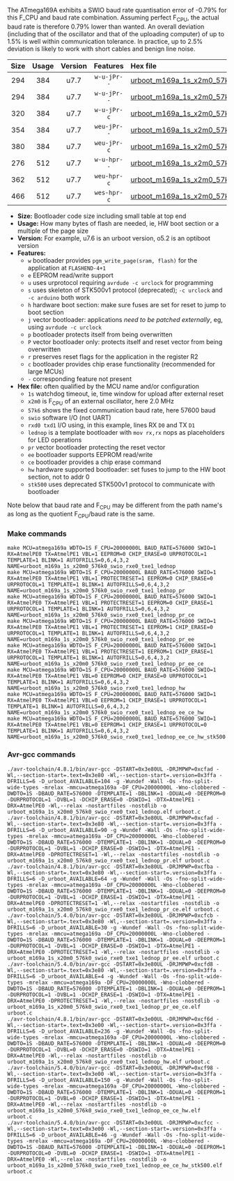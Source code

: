 The ATmega169A exhibits a SWIO baud rate quantisation error of -0.79% for this F_CPU and baud rate combination. Assuming perfect F<sub>CPU</sub>, the actual baud rate is therefore 0.79% lower than wanted. An overall deviation (including that of the oscillator and that of the uploading computer) of up to 1.5% is well within communication tolerance. In practice, up to 2.5% deviation is likely to work with short cables and benign line noise.

|Size|Usage|Version|Features|Hex file|
|:-:|:-:|:-:|:-:|:--|
|294|384|u7.7|`w-u-jPr--`|[urboot_m169a_1s_x2m0_57k6_swio_rxe0_txe1_lednop.hex](https://raw.githubusercontent.com/stefanrueger/urboot.hex/main/u7.7/mcus/atmega169a/watchdog_1_s/external_oscillator_x/%2B2m000000_hz/%2B%2B57k6_baud/uart0_rxe0_txe1/lednop/urboot_m169a_1s_x2m0_57k6_swio_rxe0_txe1_lednop.hex)|
|294|384|u7.7|`w-u-jPr--`|[urboot_m169a_1s_x2m0_57k6_swio_rxe0_txe1_lednop_pr.hex](https://raw.githubusercontent.com/stefanrueger/urboot.hex/main/u7.7/mcus/atmega169a/watchdog_1_s/external_oscillator_x/%2B2m000000_hz/%2B%2B57k6_baud/uart0_rxe0_txe1/lednop/urboot_m169a_1s_x2m0_57k6_swio_rxe0_txe1_lednop_pr.hex)|
|320|384|u7.7|`w-u-jPr-c`|[urboot_m169a_1s_x2m0_57k6_swio_rxe0_txe1_lednop_pr_ce.hex](https://raw.githubusercontent.com/stefanrueger/urboot.hex/main/u7.7/mcus/atmega169a/watchdog_1_s/external_oscillator_x/%2B2m000000_hz/%2B%2B57k6_baud/uart0_rxe0_txe1/lednop/urboot_m169a_1s_x2m0_57k6_swio_rxe0_txe1_lednop_pr_ce.hex)|
|354|384|u7.7|`weu-jPr--`|[urboot_m169a_1s_x2m0_57k6_swio_rxe0_txe1_lednop_pr_ee.hex](https://raw.githubusercontent.com/stefanrueger/urboot.hex/main/u7.7/mcus/atmega169a/watchdog_1_s/external_oscillator_x/%2B2m000000_hz/%2B%2B57k6_baud/uart0_rxe0_txe1/lednop/urboot_m169a_1s_x2m0_57k6_swio_rxe0_txe1_lednop_pr_ee.hex)|
|380|384|u7.7|`weu-jPr-c`|[urboot_m169a_1s_x2m0_57k6_swio_rxe0_txe1_lednop_pr_ee_ce.hex](https://raw.githubusercontent.com/stefanrueger/urboot.hex/main/u7.7/mcus/atmega169a/watchdog_1_s/external_oscillator_x/%2B2m000000_hz/%2B%2B57k6_baud/uart0_rxe0_txe1/lednop/urboot_m169a_1s_x2m0_57k6_swio_rxe0_txe1_lednop_pr_ee_ce.hex)|
|276|512|u7.7|`w-u-hpr--`|[urboot_m169a_1s_x2m0_57k6_swio_rxe0_txe1_lednop_hw.hex](https://raw.githubusercontent.com/stefanrueger/urboot.hex/main/u7.7/mcus/atmega169a/watchdog_1_s/external_oscillator_x/%2B2m000000_hz/%2B%2B57k6_baud/uart0_rxe0_txe1/lednop/urboot_m169a_1s_x2m0_57k6_swio_rxe0_txe1_lednop_hw.hex)|
|362|512|u7.7|`weu-hpr-c`|[urboot_m169a_1s_x2m0_57k6_swio_rxe0_txe1_lednop_ee_ce_hw.hex](https://raw.githubusercontent.com/stefanrueger/urboot.hex/main/u7.7/mcus/atmega169a/watchdog_1_s/external_oscillator_x/%2B2m000000_hz/%2B%2B57k6_baud/uart0_rxe0_txe1/lednop/urboot_m169a_1s_x2m0_57k6_swio_rxe0_txe1_lednop_ee_ce_hw.hex)|
|466|512|u7.7|`wes-hpr-c`|[urboot_m169a_1s_x2m0_57k6_swio_rxe0_txe1_lednop_ee_ce_hw_stk500.hex](https://raw.githubusercontent.com/stefanrueger/urboot.hex/main/u7.7/mcus/atmega169a/watchdog_1_s/external_oscillator_x/%2B2m000000_hz/%2B%2B57k6_baud/uart0_rxe0_txe1/lednop/urboot_m169a_1s_x2m0_57k6_swio_rxe0_txe1_lednop_ee_ce_hw_stk500.hex)|

- **Size:** Bootloader code size including small table at top end
- **Usage:** How many bytes of flash are needed, ie, HW boot section or a multiple of the page size
- **Version:** For example, u7.6 is an urboot version, o5.2 is an optiboot version
- **Features:**
  + `w` bootloader provides `pgm_write_page(sram, flash)` for the application at `FLASHEND-4+1`
  + `e` EEPROM read/write support
  + `u` uses urprotocol requiring `avrdude -c urclock` for programming
  + `s` uses skeleton of STK500v1 protocol (deprecated); `-c urclock` and `-c arduino` both work
  + `h` hardware boot section: make sure fuses are set for reset to jump to boot section
  + `j` vector bootloader: applications *need to be patched externally*, eg, using `avrdude -c urclock`
  + `p` bootloader protects itself from being overwritten
  + `P` vector bootloader only: protects itself and reset vector from being overwritten
  + `r` preserves reset flags for the application in the register R2
  + `c` bootloader provides chip erase functionality (recommended for large MCUs)
  + `-` corresponding feature not present
- **Hex file:** often qualified by the MCU name and/or configuration
  + `1s` watchdog timeout, ie, time window for upload after external reset
  + `x2m0` is F<sub>CPU</sub> of an external oscillator, here 2.0 MHz
  + `57k6` shows the fixed communication baud rate, here 57600 baud
  + `swio` software I/O (not UART)
  + `rxd0 txd1` I/O using, in this example, lines RX `D0` and TX `D1`
  + `lednop` is a template bootloader with `mov rx,rx` nops as placeholders for LED operations
  + `pr` vector bootloader protecting the reset vector
  + `ee` bootloader supports EEPROM read/write
  + `ce` bootloader provides a chip erase command
  + `hw` hardware supported bootloader: set fuses to jump to the HW boot section, not to addr 0
  + `stk500` uses deprecated STK500v1 protocol to communicate with bootloader


Note below that baud rate and F<sub>CPU</sub> may be different from the path name's as long as the quotient F<sub>CPU</sub>/baud rate is the same.

### Make commands
```
make MCU=atmega169a WDTO=1S F_CPU=20000000L BAUD_RATE=576000 SWIO=1 RX=AtmelPE0 TX=AtmelPE1 VBL=1 EEPROM=0 CHIP_ERASE=0 URPROTOCOL=1 TEMPLATE=1 BLINK=1 AUTOFRILLS=0,6,4,3,2 NAME=urboot_m169a_1s_x20m0_576k0_swio_rxe0_txe1_lednop
make MCU=atmega169a WDTO=1S F_CPU=20000000L BAUD_RATE=576000 SWIO=1 RX=AtmelPE0 TX=AtmelPE1 VBL=1 PROTECTRESET=1 EEPROM=0 CHIP_ERASE=0 URPROTOCOL=1 TEMPLATE=1 BLINK=1 AUTOFRILLS=0,6,4,3,2 NAME=urboot_m169a_1s_x20m0_576k0_swio_rxe0_txe1_lednop_pr
make MCU=atmega169a WDTO=1S F_CPU=20000000L BAUD_RATE=576000 SWIO=1 RX=AtmelPE0 TX=AtmelPE1 VBL=1 PROTECTRESET=1 EEPROM=0 CHIP_ERASE=1 URPROTOCOL=1 TEMPLATE=1 BLINK=1 AUTOFRILLS=0,6,4,3,2 NAME=urboot_m169a_1s_x20m0_576k0_swio_rxe0_txe1_lednop_pr_ce
make MCU=atmega169a WDTO=1S F_CPU=20000000L BAUD_RATE=576000 SWIO=1 RX=AtmelPE0 TX=AtmelPE1 VBL=1 PROTECTRESET=1 EEPROM=1 CHIP_ERASE=0 URPROTOCOL=1 TEMPLATE=1 BLINK=1 AUTOFRILLS=0,6,4,3,2 NAME=urboot_m169a_1s_x20m0_576k0_swio_rxe0_txe1_lednop_pr_ee
make MCU=atmega169a WDTO=1S F_CPU=20000000L BAUD_RATE=576000 SWIO=1 RX=AtmelPE0 TX=AtmelPE1 VBL=1 PROTECTRESET=1 EEPROM=1 CHIP_ERASE=1 URPROTOCOL=1 TEMPLATE=1 BLINK=1 AUTOFRILLS=0,6,4,3,2 NAME=urboot_m169a_1s_x20m0_576k0_swio_rxe0_txe1_lednop_pr_ee_ce
make MCU=atmega169a WDTO=1S F_CPU=20000000L BAUD_RATE=576000 SWIO=1 RX=AtmelPE0 TX=AtmelPE1 VBL=0 EEPROM=0 CHIP_ERASE=0 URPROTOCOL=1 TEMPLATE=1 BLINK=1 AUTOFRILLS=0,6,4,3,2 NAME=urboot_m169a_1s_x20m0_576k0_swio_rxe0_txe1_lednop_hw
make MCU=atmega169a WDTO=1S F_CPU=20000000L BAUD_RATE=576000 SWIO=1 RX=AtmelPE0 TX=AtmelPE1 VBL=0 EEPROM=1 CHIP_ERASE=1 URPROTOCOL=1 TEMPLATE=1 BLINK=1 AUTOFRILLS=0,6,4,3,2 NAME=urboot_m169a_1s_x20m0_576k0_swio_rxe0_txe1_lednop_ee_ce_hw
make MCU=atmega169a WDTO=1S F_CPU=20000000L BAUD_RATE=576000 SWIO=1 RX=AtmelPE0 TX=AtmelPE1 VBL=0 EEPROM=1 CHIP_ERASE=1 URPROTOCOL=0 TEMPLATE=1 BLINK=1 AUTOFRILLS=0,6,4,3,2 NAME=urboot_m169a_1s_x20m0_576k0_swio_rxe0_txe1_lednop_ee_ce_hw_stk500
```

### Avr-gcc commands
```
./avr-toolchain/4.8.1/bin/avr-gcc -DSTART=0x3e80UL -DRJMPWP=0xcfad -Wl,--section-start=.text=0x3e80 -Wl,--section-start=.version=0x3ffa -DFRILLS=6 -D_urboot_AVAILABLE=104 -g -Wundef -Wall -Os -fno-split-wide-types -mrelax -mmcu=atmega169a -DF_CPU=20000000L -Wno-clobbered -DWDTO=1S -DBAUD_RATE=576000 -DTEMPLATE=1 -DBLINK=1 -DDUAL=0 -DEEPROM=0 -DURPROTOCOL=1 -DVBL=1 -DCHIP_ERASE=0 -DSWIO=1 -DTX=AtmelPE1 -DRX=AtmelPE0 -Wl,--relax -nostartfiles -nostdlib -o urboot_m169a_1s_x20m0_576k0_swio_rxe0_txe1_lednop.elf urboot.c
./avr-toolchain/4.8.1/bin/avr-gcc -DSTART=0x3e80UL -DRJMPWP=0xcfad -Wl,--section-start=.text=0x3e80 -Wl,--section-start=.version=0x3ffa -DFRILLS=6 -D_urboot_AVAILABLE=90 -g -Wundef -Wall -Os -fno-split-wide-types -mrelax -mmcu=atmega169a -DF_CPU=20000000L -Wno-clobbered -DWDTO=1S -DBAUD_RATE=576000 -DTEMPLATE=1 -DBLINK=1 -DDUAL=0 -DEEPROM=0 -DURPROTOCOL=1 -DVBL=1 -DCHIP_ERASE=0 -DSWIO=1 -DTX=AtmelPE1 -DRX=AtmelPE0 -DPROTECTRESET=1 -Wl,--relax -nostartfiles -nostdlib -o urboot_m169a_1s_x20m0_576k0_swio_rxe0_txe1_lednop_pr.elf urboot.c
./avr-toolchain/4.8.1/bin/avr-gcc -DSTART=0x3e80UL -DRJMPWP=0xcfba -Wl,--section-start=.text=0x3e80 -Wl,--section-start=.version=0x3ffa -DFRILLS=6 -D_urboot_AVAILABLE=64 -g -Wundef -Wall -Os -fno-split-wide-types -mrelax -mmcu=atmega169a -DF_CPU=20000000L -Wno-clobbered -DWDTO=1S -DBAUD_RATE=576000 -DTEMPLATE=1 -DBLINK=1 -DDUAL=0 -DEEPROM=0 -DURPROTOCOL=1 -DVBL=1 -DCHIP_ERASE=1 -DSWIO=1 -DTX=AtmelPE1 -DRX=AtmelPE0 -DPROTECTRESET=1 -Wl,--relax -nostartfiles -nostdlib -o urboot_m169a_1s_x20m0_576k0_swio_rxe0_txe1_lednop_pr_ce.elf urboot.c
./avr-toolchain/5.4.0/bin/avr-gcc -DSTART=0x3e80UL -DRJMPWP=0xcfcb -Wl,--section-start=.text=0x3e80 -Wl,--section-start=.version=0x3ffa -DFRILLS=6 -D_urboot_AVAILABLE=30 -g -Wundef -Wall -Os -fno-split-wide-types -mrelax -mmcu=atmega169a -DF_CPU=20000000L -Wno-clobbered -DWDTO=1S -DBAUD_RATE=576000 -DTEMPLATE=1 -DBLINK=1 -DDUAL=0 -DEEPROM=1 -DURPROTOCOL=1 -DVBL=1 -DCHIP_ERASE=0 -DSWIO=1 -DTX=AtmelPE1 -DRX=AtmelPE0 -DPROTECTRESET=1 -Wl,--relax -nostartfiles -nostdlib -o urboot_m169a_1s_x20m0_576k0_swio_rxe0_txe1_lednop_pr_ee.elf urboot.c
./avr-toolchain/5.4.0/bin/avr-gcc -DSTART=0x3e80UL -DRJMPWP=0xcfd8 -Wl,--section-start=.text=0x3e80 -Wl,--section-start=.version=0x3ffa -DFRILLS=6 -D_urboot_AVAILABLE=4 -g -Wundef -Wall -Os -fno-split-wide-types -mrelax -mmcu=atmega169a -DF_CPU=20000000L -Wno-clobbered -DWDTO=1S -DBAUD_RATE=576000 -DTEMPLATE=1 -DBLINK=1 -DDUAL=0 -DEEPROM=1 -DURPROTOCOL=1 -DVBL=1 -DCHIP_ERASE=1 -DSWIO=1 -DTX=AtmelPE1 -DRX=AtmelPE0 -DPROTECTRESET=1 -Wl,--relax -nostartfiles -nostdlib -o urboot_m169a_1s_x20m0_576k0_swio_rxe0_txe1_lednop_pr_ee_ce.elf urboot.c
./avr-toolchain/4.8.1/bin/avr-gcc -DSTART=0x3e00UL -DRJMPWP=0xcf6d -Wl,--section-start=.text=0x3e00 -Wl,--section-start=.version=0x3ffa -DFRILLS=6 -D_urboot_AVAILABLE=236 -g -Wundef -Wall -Os -fno-split-wide-types -mrelax -mmcu=atmega169a -DF_CPU=20000000L -Wno-clobbered -DWDTO=1S -DBAUD_RATE=576000 -DTEMPLATE=1 -DBLINK=1 -DDUAL=0 -DEEPROM=0 -DURPROTOCOL=1 -DVBL=0 -DCHIP_ERASE=0 -DSWIO=1 -DTX=AtmelPE1 -DRX=AtmelPE0 -Wl,--relax -nostartfiles -nostdlib -o urboot_m169a_1s_x20m0_576k0_swio_rxe0_txe1_lednop_hw.elf urboot.c
./avr-toolchain/5.4.0/bin/avr-gcc -DSTART=0x3e00UL -DRJMPWP=0xcf98 -Wl,--section-start=.text=0x3e00 -Wl,--section-start=.version=0x3ffa -DFRILLS=6 -D_urboot_AVAILABLE=150 -g -Wundef -Wall -Os -fno-split-wide-types -mrelax -mmcu=atmega169a -DF_CPU=20000000L -Wno-clobbered -DWDTO=1S -DBAUD_RATE=576000 -DTEMPLATE=1 -DBLINK=1 -DDUAL=0 -DEEPROM=1 -DURPROTOCOL=1 -DVBL=0 -DCHIP_ERASE=1 -DSWIO=1 -DTX=AtmelPE1 -DRX=AtmelPE0 -Wl,--relax -nostartfiles -nostdlib -o urboot_m169a_1s_x20m0_576k0_swio_rxe0_txe1_lednop_ee_ce_hw.elf urboot.c
./avr-toolchain/5.4.0/bin/avr-gcc -DSTART=0x3e00UL -DRJMPWP=0xcfcc -Wl,--section-start=.text=0x3e00 -Wl,--section-start=.version=0x3ffa -DFRILLS=6 -D_urboot_AVAILABLE=46 -g -Wundef -Wall -Os -fno-split-wide-types -mrelax -mmcu=atmega169a -DF_CPU=20000000L -Wno-clobbered -DWDTO=1S -DBAUD_RATE=576000 -DTEMPLATE=1 -DBLINK=1 -DDUAL=0 -DEEPROM=1 -DURPROTOCOL=0 -DVBL=0 -DCHIP_ERASE=1 -DSWIO=1 -DTX=AtmelPE1 -DRX=AtmelPE0 -Wl,--relax -nostartfiles -nostdlib -o urboot_m169a_1s_x20m0_576k0_swio_rxe0_txe1_lednop_ee_ce_hw_stk500.elf urboot.c
```

